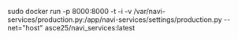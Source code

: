 sudo docker run -p 8000:8000 -t -i  -v /var/navi-services/production.py:/app/navi-services/settings/production.py  --net="host" asce25/navi_services:latest